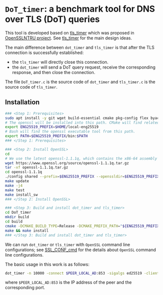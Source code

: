 # `DoT_timer`: a benchmark tool for DNS over TLS (DoT) queries

This tool is developed based on [tls_timer](https://opensslntru.cr.yp.to/tls_timer-20210608.tar.gz) which was proposed in [OpenSSLNTRU project](https://opensslntru.cr.yp.to/).
See [tls_timer](https://opensslntru.cr.yp.to/tls_timer-20210608.tar.gz) for the main design ideas.

The main difference between `dot_timer` and `tls_timer` is that after the TLS connection is successfully established:
- the `tls_timer` will directly close this connection.
- the `dot_timer` will send a DoT query request, receive the corresponding response, and then close the connection.

The file `DoT_timer.c` is the source code of `dot_timer` and `tls_timer.c` is the source code of `tls_timer`.

## Installation

```bash
### <Step 1: Prerequisites>
sudo apt install -y git wget build-essential cmake pkg-config flex byacc
# The openssl will be installed into this path. CMake will find related headers and libraries from this path.
export ENG25519_PREFIX=$HOME/local-eng25519
# Bash will find the openssl executable tool from this path.
export PATH=$ENG25519_PREFIX/bin:$PATH
### </Step 1: Prerequisites>

### <Step 2: Install OpenSSL>
cd
# We use the latest openssl-1.1.1q, which contains the x86-64 assembly implementation of X25519.
wget https://www.openssl.org/source/openssl-1.1.1q.tar.gz
tar -xf openssl-1.1.1q.tar.gz
cd openssl-1.1.1q
./config shared --prefix=$ENG25519_PREFIX --openssldir=$ENG25519_PREFIX -Wl,-rpath=$ENG25519_PREFIX/lib
make update
make -j4
make test
make install_sw
### </Step 2: Install OpenSSL>

### <Step 3: Build and install dot_timer and tls_timer>
cd DoT_timer
mkdir build
cd build
cmake -DCMAKE_BUILD_TYPE=Release -DCMAKE_PREFIX_PATH="${ENG25519_PREFIX}" ..
make && make install
### </Step 3: Build and install dot_timer and tls_timer>
```

We can run `dot_timer` or `tls_timer` with `OpenSSL` command line configurations; see [SSL_CONF_cmd](https://www.openssl.org/docs/man1.1.1/man3/SSL_CONF_cmd.html) for the details about `OpenSSL` command line configurations.

The basic usage in this work is as follows:
```bash
dot_timer -n 10000 -connect $PEER_LOCAL_AD:853 -sigalgs ed25519 -client_sigalgs ed25519 -groups X25519 -no_ssl3 -no_tls1 -no_tls1_1 -no_tls1_2
```
where `$PEER_LOCAL_AD:853` is the IP address of the peer and the corresponding port.
